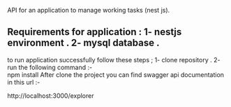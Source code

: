 
 API for an application to manage working tasks (nest js).


Requirements for application :
   1- nestjs environment .
   2- mysql database .
----------------------------------

to run application successfully follow these steps ;
   1- clone repository .
   2- run the following command :-  
   npm install
After clone the project you can find swagger api documentation in this url :-

http://localhost:3000/explorer 

